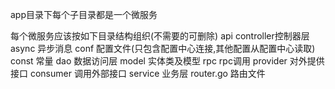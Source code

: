 app目录下每个子目录都是一个微服务

每个微服务应该按如下目录结构组织(不需要的可删除)
api                 controller控制器层
async               异步消息
conf                配置文件(只包含配置中心连接,其他配置从配置中心读取)
const               常量
dao                 数据访问层
model               实体类及模型
rpc                 rpc调用
  provider          对外提供接口
  consumer          调用外部接口
service             业务层
router.go           路由文件
